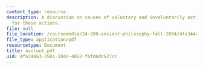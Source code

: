 ```yaml
---
content_type: resource
description: A discussion on causes of voluntary and involuntarily actions, and responsibilities
  for these actions.
file: null
file_location: /coursemedia/24-200-ancient-philosophy-fall-2004/4fa344a3358118404862fafdadc627cc_avolunt.pdf
file_type: application/pdf
resourcetype: Document
title: avolunt.pdf
uid: 4fa344a3-3581-1840-4862-fafdadc627cc
---
```

